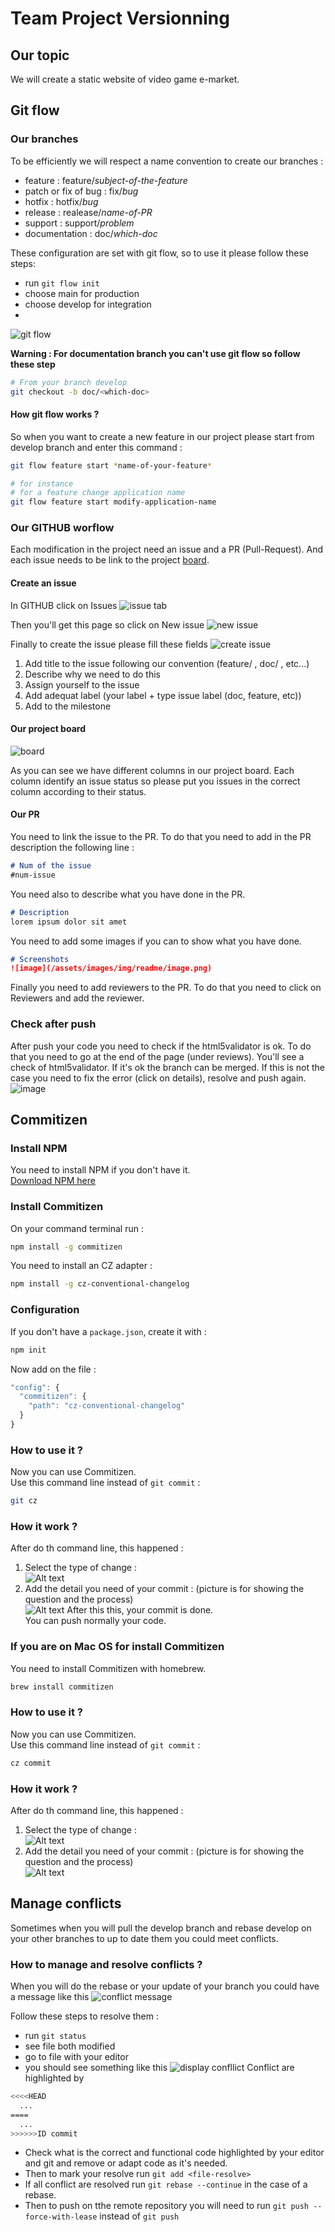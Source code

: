 # Team Project Versionning
## Our topic 
We will create a static website of video game e-market. 

## Git flow
### Our branches 
To be efficiently we will respect a name convention to create our branches :
- feature : feature/*subject-of-the-feature*
- patch or fix of bug : fix/*bug*
- hotfix : hotfix/*bug*
- release : realease/*name-of-PR*
- support : support/*problem*
- documentation : doc/*which-doc*

These configuration are set with git flow, so to use it please follow these steps: 
- run `git flow init`
- choose main for production
- choose develop for integration
- 
![git flow](/assets/images/img/readme/image-0.png)


**Warning : For documentation branch you can't use git flow so follow these step**
```bash
# From your branch develop 
git checkout -b doc/<which-doc>
```

#### How git flow works ? 
So when you want to create a new feature in our project please start from develop branch and enter this command :
```bash
git flow feature start *name-of-your-feature*

# for instance
# for a feature change application name 
git flow feature start modify-application-name
```

### Our GITHUB worflow
Each modification in the project need an issue and a PR (Pull-Request). And each issue needs to be link to the project [board](https://github.com/users/AlexisCro/projects/4).

#### Create an issue
In GITHUB click on Issues
![issue tab](/assets/images/img/readme/image-1.png)

Then you'll get this page so click on New issue
![new issue](/assets/images/img/readme/image-2.png)

Finally to create the issue please fill these fields
![create issue](/assets/images/img/readme/image-3.png)
1. Add title to the issue following our convention (feature/ , doc/ , etc...)
2. Describe why we need to do this
3. Assign yourself to the issue
4. Add adequat label (your label + type issue label (doc, feature, etc))
6. Add to the milestone

#### Our project board
![board](/assets/images/img/readme/image-4.png)

As you can see we have different columns in our project board. Each column identify an issue status so please put you issues in the correct column according to their status. 

#### Our PR
You need to link the issue to the PR. To do that you need to add in the PR description the following line :

```md
# Num of the issue
#num-issue
```

You need also to describe what you have done in the PR.

```md
# Description
lorem ipsum dolor sit amet
```

You need to add some images if you can to show what you have done.

```md
# Screenshots
![image](/assets/images/img/readme/image.png)
```

Finally you need to add reviewers to the PR. To do that you need to click on Reviewers and add the reviewer.

### Check after push
After push your code you need to check if the html5validator is ok. To do that you need to go at the end of the page (under reviews). You'll see a check of html5validator. If it's ok the branch can be merged. If this is not the case you need to fix the error (click on details), resolve and push again.
![image](./assets/images/img/readme/image-5.PNG)

## Commitizen

### Install NPM
You need to install NPM if you don't have it.<br>
[Download NPM here](https://nodejs.org/en/download)

### Install Commitizen
On your command terminal run :
```sh
npm install -g commitizen
```
You need to install an CZ adapter :
```sh
npm install -g cz-conventional-changelog
```

### Configuration
If you don't have a `package.json`, create it with :
```sh
npm init
```
Now add on the file :
```js
"config": {
  "commitizen": {
    "path": "cz-conventional-changelog"
  }
}
```

### How to use it ?
Now you can use Commitizen.<br>
Use this command line instead of `git commit` :
```sh
git cz
```

### How it work ?
After do th command line, this happened :<br>
1. Select the type of change :<br>
![Alt text](image-5.png)
2. Add the detail you need of your commit : (picture is for showing the question and the process)<br>
![Alt text](image-6.png)
After this this, your commit is done.<br>
You can push normally your code.

### If you are on Mac OS for install Commitizen
You need to install Commitizen with homebrew.<br>
```sh
brew install commitizen
```

### How to use it ?
Now you can use Commitizen.<br>
Use this command line instead of `git commit` :
```sh
cz commit
```

### How it work ?
After do th command line, this happened :<br>
1. Select the type of change :<br>
![Alt text](image-7.png)
2. Add the detail you need of your commit : (picture is for showing the question and the process)<br>
![Alt text](image-6.png)

## Manage conflicts
Sometimes when you will pull the develop branch and rebase develop on your other branches to up to date them you could meet conflicts. 

### How to manage and resolve conflicts ? 
When you will do the rebase or your update of your branch you could have a message like this 
![conflict message](assets/images/img/readme/conflict-error.png)

Follow these steps to resolve them :
- run `git status`
- see file both modified
- go to file with your editor
- you should see something like this 
![display confllict](assets/images/img/readme/conflict.png)
Conflict are highlighted by 
```bash
<<<<HEAD 
  ... 
====
  ... 
>>>>>>ID commit
```

- Check what is the correct and functional code highlighted by your editor and git and remove or adapt code as it's needed. 
- Then to mark your resolve run `git add <file-resolve>`
- If all conflict are resolved run `git rebase --continue` in the case of a rebase. 
- Then to push on tthe remote repository you will need to run `git push --force-with-lease` instead of `git push`
